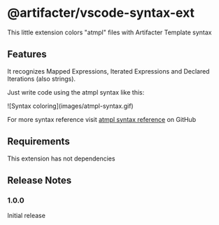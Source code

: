 # @artifacter/vscode-syntax-ext

This little extension colors "atmpl" files with Artifacter Template syntax

## Features

It recognizes Mapped Expressions, Iterated Expressions and Declared Iterations (also strings).

Just write code using the atmpl syntax like this:

\!\[Syntax coloring\]\(images/atmpl-syntax.gif\)

For more syntax reference visit [atmpl syntax reference](https://github.com/arthmoeros/artifacter-template-engine#what-is-that-atmpl-format---atmpl-syntax) on GitHub

## Requirements

This extension has not dependencies

## Release Notes

### 1.0.0

Initial release